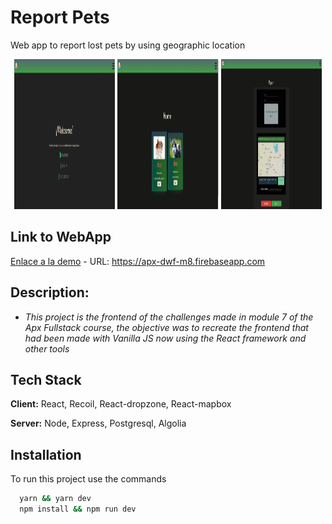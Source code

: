 

# Report Pets

Web app to report lost pets by using geographic location

<p align="center" width="100%">
<img  src="https://github.com/ayrton08/lost-pets__react/blob/main/assets/p1_2.png" width="32%" height='240px'>
<img  src="https://raw.githubusercontent.com/ayrton08/lost-pets__react/main/assets/p1_1.png" width="32%" height='240px'>
<img  src="https://raw.githubusercontent.com/ayrton08/lost-pets__react/main/assets/p1_4.png" width="32%" height='240px'>
</p>



## Link to WebApp

[Enlace a la demo](https://apx-dwf-m8.firebaseapp.com/) - URL: https://apx-dwf-m8.firebaseapp.com

## Description:

- *This project is the frontend of the challenges made in module 7 of the Apx Fullstack course, the objective was to recreate the frontend that had been made with Vanilla JS now using the React framework and other tools*

## Tech Stack

**Client:** React, Recoil, React-dropzone, React-mapbox

**Server:** Node, Express, Postgresql, Algolia

## Installation

To run this project use the commands

```bash
  yarn && yarn dev
  npm install && npm run dev
```
